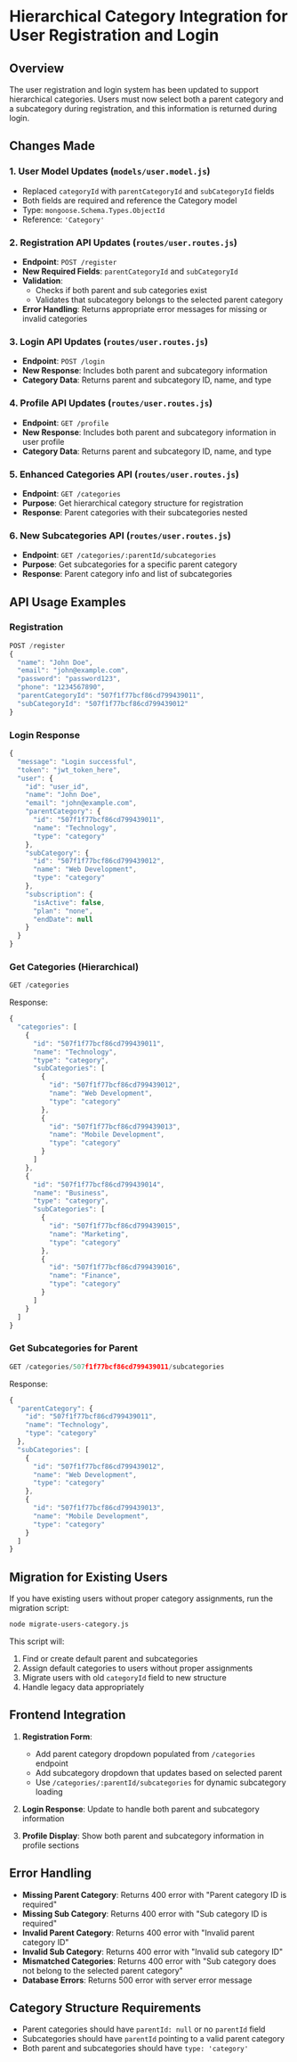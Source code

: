 # Hierarchical Category Integration for User Registration and Login

## Overview
The user registration and login system has been updated to support hierarchical categories. Users must now select both a parent category and a subcategory during registration, and this information is returned during login.

## Changes Made

### 1. User Model Updates (`models/user.model.js`)
- Replaced `categoryId` with `parentCategoryId` and `subCategoryId` fields
- Both fields are required and reference the Category model
- Type: `mongoose.Schema.Types.ObjectId`
- Reference: `'Category'`

### 2. Registration API Updates (`routes/user.routes.js`)
- **Endpoint**: `POST /register`
- **New Required Fields**: `parentCategoryId` and `subCategoryId`
- **Validation**: 
  - Checks if both parent and sub categories exist
  - Validates that subcategory belongs to the selected parent category
- **Error Handling**: Returns appropriate error messages for missing or invalid categories

### 3. Login API Updates (`routes/user.routes.js`)
- **Endpoint**: `POST /login`
- **New Response**: Includes both parent and subcategory information
- **Category Data**: Returns parent and subcategory ID, name, and type

### 4. Profile API Updates (`routes/user.routes.js`)
- **Endpoint**: `GET /profile`
- **New Response**: Includes both parent and subcategory information in user profile
- **Category Data**: Returns parent and subcategory ID, name, and type

### 5. Enhanced Categories API (`routes/user.routes.js`)
- **Endpoint**: `GET /categories`
- **Purpose**: Get hierarchical category structure for registration
- **Response**: Parent categories with their subcategories nested

### 6. New Subcategories API (`routes/user.routes.js`)
- **Endpoint**: `GET /categories/:parentId/subcategories`
- **Purpose**: Get subcategories for a specific parent category
- **Response**: Parent category info and list of subcategories

## API Usage Examples

### Registration
```javascript
POST /register
{
  "name": "John Doe",
  "email": "john@example.com",
  "password": "password123",
  "phone": "1234567890",
  "parentCategoryId": "507f1f77bcf86cd799439011",
  "subCategoryId": "507f1f77bcf86cd799439012"
}
```

### Login Response
```javascript
{
  "message": "Login successful",
  "token": "jwt_token_here",
  "user": {
    "id": "user_id",
    "name": "John Doe",
    "email": "john@example.com",
    "parentCategory": {
      "id": "507f1f77bcf86cd799439011",
      "name": "Technology",
      "type": "category"
    },
    "subCategory": {
      "id": "507f1f77bcf86cd799439012",
      "name": "Web Development",
      "type": "category"
    },
    "subscription": {
      "isActive": false,
      "plan": "none",
      "endDate": null
    }
  }
}
```

### Get Categories (Hierarchical)
```javascript
GET /categories
```

Response:
```javascript
{
  "categories": [
    {
      "id": "507f1f77bcf86cd799439011",
      "name": "Technology",
      "type": "category",
      "subCategories": [
        {
          "id": "507f1f77bcf86cd799439012",
          "name": "Web Development",
          "type": "category"
        },
        {
          "id": "507f1f77bcf86cd799439013",
          "name": "Mobile Development",
          "type": "category"
        }
      ]
    },
    {
      "id": "507f1f77bcf86cd799439014",
      "name": "Business",
      "type": "category",
      "subCategories": [
        {
          "id": "507f1f77bcf86cd799439015",
          "name": "Marketing",
          "type": "category"
        },
        {
          "id": "507f1f77bcf86cd799439016",
          "name": "Finance",
          "type": "category"
        }
      ]
    }
  ]
}
```

### Get Subcategories for Parent
```javascript
GET /categories/507f1f77bcf86cd799439011/subcategories
```

Response:
```javascript
{
  "parentCategory": {
    "id": "507f1f77bcf86cd799439011",
    "name": "Technology",
    "type": "category"
  },
  "subCategories": [
    {
      "id": "507f1f77bcf86cd799439012",
      "name": "Web Development",
      "type": "category"
    },
    {
      "id": "507f1f77bcf86cd799439013",
      "name": "Mobile Development",
      "type": "category"
    }
  ]
}
```

## Migration for Existing Users

If you have existing users without proper category assignments, run the migration script:

```bash
node migrate-users-category.js
```

This script will:
1. Find or create default parent and subcategories
2. Assign default categories to users without proper assignments
3. Migrate users with old `categoryId` field to new structure
4. Handle legacy data appropriately

## Frontend Integration

1. **Registration Form**: 
   - Add parent category dropdown populated from `/categories` endpoint
   - Add subcategory dropdown that updates based on selected parent
   - Use `/categories/:parentId/subcategories` for dynamic subcategory loading

2. **Login Response**: Update to handle both parent and subcategory information

3. **Profile Display**: Show both parent and subcategory information in profile sections

## Error Handling

- **Missing Parent Category**: Returns 400 error with "Parent category ID is required"
- **Missing Sub Category**: Returns 400 error with "Sub category ID is required"
- **Invalid Parent Category**: Returns 400 error with "Invalid parent category ID"
- **Invalid Sub Category**: Returns 400 error with "Invalid sub category ID"
- **Mismatched Categories**: Returns 400 error with "Sub category does not belong to the selected parent category"
- **Database Errors**: Returns 500 error with server error message

## Category Structure Requirements

- Parent categories should have `parentId: null` or no `parentId` field
- Subcategories should have `parentId` pointing to a valid parent category
- Both parent and subcategories should have `type: 'category'` 